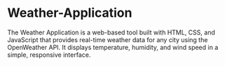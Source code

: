 # Weather-Application
The Weather Application is a web-based tool built with HTML, CSS, and JavaScript that provides real-time weather data for any city using the OpenWeather API. It displays temperature, humidity, and wind speed in a simple, responsive interface.
